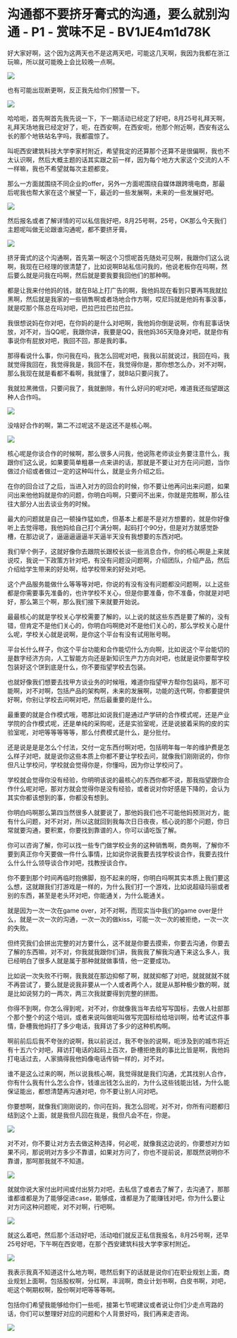 # 沟通都不要挤牙膏式的沟通，要么就别沟通 - P1 - 赏味不足 - BV1JE4m1d78K

好大家好啊，这个因为这两天也不是这两天吧，可能这几天啊，我因为我都在浙江玩嘛，所以就可能晚上会比较晚一点啊。



![](img/083f88de455d536d0507c49c6a8610d8_1.png)

也有可能出现断更啊，反正我先给你们预警一下。

![](img/083f88de455d536d0507c49c6a8610d8_3.png)

哈哈呃，首先啊首先我先说一下，下一期活动已经定了好吧，8月25号礼拜天啊，礼拜天场地我已经定好了，呃，在西安啊，在西安呃，他那个附近啊，西安有这么长的那个地铁站名字吗，我都震惊了。

叫呃西安建筑科技大学李家村附近，希望我定的还算那个还算不是很偏啊，我也不太认识啊，然后大概主题的话其实跟之前一样，因为每个地方大家这个交流的人不一样嘛，我也不希望就每次主题都变。

那么一方面就围绕不同企业的offer，另外一方面呢围绕自媒体跟跨境电商，那最后呢我也帮大家在这个展望一下，最近的一些发展啊，未来的一些发展好吧。



![](img/083f88de455d536d0507c49c6a8610d8_5.png)

然后报名或者了解详情的可以私信我好吧，8月25号啊，25号，OK那么今天我们主题呢叫做无论跟谁沟通呢，都不要挤牙膏。



![](img/083f88de455d536d0507c49c6a8610d8_7.png)

挤牙膏式的这个沟通啊，首先第一啊这个习惯呢首先随处可见啊，我跟你们这么说啊，我现在已经理的很清楚了，比如说啊B站私信问我的，他说老板你在吗啊，然后要么就是问我在吗啊，然后就是要我要我回他们的那种啊。

都是让我来付他妈的钱，就在B站上打广告的啊，我他妈现在看到只要再骂我就拉黑啊，然后就是我家的一些销售啊或者场地合作方啊，哎尼玛就是他妈有事没事，就是哎那个陈总在吗对吧，巴拉巴拉巴拉巴拉。

我很想说妈在你对吧，在你妈的是什么对吧啊，我他妈你倒是说啊，你有屁事话快放，对不对，当QQ呢，我跟你讲，我要是QQ，我他妈365天隐身对吧，就是你有事说你有屁放对吧，我回不回，那是我的事。

那得看说什么事，你问我在吗，我怎么回呢对吧，我我以前就说过，我回在吗，我就觉得我回在，我觉得我是，我回不在，我觉得你是，那你想怎么办，对不对啊，那么我现在就是看都不看啊，我就懂了，就B站只要问我了。

我就拉黑微信，只要问我了，我就删除，有什么好问的呢对吧，难道我还指望跟这种人合作吗。

![](img/083f88de455d536d0507c49c6a8610d8_9.png)

没啥好合作的啊，第二不过呢这不是这还不是核心啊。

![](img/083f88de455d536d0507c49c6a8610d8_11.png)

核心呢是你谈合作的时候啊，那么很多人问我，他说陈老师谈业务要注意什么，我跟你们这么说，如果要简单粗暴一点来讲的话，那就是不要让对方在问问题，当你做过介绍或者做过一定的这种叫什么，就是业务介绍之后。

在你的回合过了之后，当进入对方的回合的时候，你不要让他再问出来问题，如果问出来他他妈就是你的问题，你明白吗啊，只要问不出来，你就是完胜啊，那么往往大部分人出去谈业务的时候。

最大的问题就是自己一顿操作猛如虎，但基本上都是不是对方想要的，就是你好像听上去觉得嗯，我他妈给自己打个满分啊，起码打个90分，但是对方就感觉卧槽，在那边说了，逼逼逼逼逼半天逼半天没有我想要的东西对吧。

我们举个例子，这就好像你去跟院长跟校长谈一些消息合作，你的核心啊是上来就说哎，我说一下政策方针对吧，有没有问题没问题啊，介绍团队，介绍产品，然后介绍给学生带来的好处啊，给学校带来的好处对吧。

这个产品服务能做什么等等等对吧，你说的有没有没有问题都没问题啊，以上这些都是你需要事先准备的，也许学校不关心，但是你要准备，你不准备，你就是对吧好，那么第三个啊，那么我们接下来就要开始说。

最最核心的就是学校关心学校需要了解的，以上说的就这些东西是要了解的，没有错，但肯定不是他们关心的，你明白吗啊绝对不是他们关心的，那么学校关心是什么呢，学校关心就是说啊，是你这个平台有没有试用账号啊。

平台长什么样子，你这个平台功能和合作能切什么方向啊，比如说这个平台能切的是数字经济方向，人工智能方向还是新知识生产力方向对吧，也就是说你要帮学校包装好这个饼到底是什么，你不要指望学校去包装。

也就好像我们想要去找甲方谈业务的时候哦，难道你指望甲方帮你包装吗，那不可能啊，对不对啊，包括产品的架构啊，未来的发展啊，功能的迭代啊，你都要提供好啊，你别让学校去问啊对吧，然后最重要的是什么。

最重要的就是合作模式哦，嗯那比如说我们是通过产学研的合作模式呢，还是产业学院的合作模式呢，还是单纯的采购呢，还是实验室呢，还是说披着采购的皮的实验室呢，对吧等等等等等，那么付费模式是什么，是分批付。

还是说是是是怎么个付法，交付一定东西付啊对吧，包括明年每一年的维护费是怎么样子对吧，就是说你这些本质上你都不要让学校去问，就像我们刚刚说的，你你但凡让学校问，学校就会觉得你是，你懂吗，因为你让学校问了。

学校就会觉得你没有经验，你明明该说的最核心的东西你都不说，那我指望跟你合作什么呢对吧，那对方就会觉得你是没有经验，或者说对你好感是下降的，会认为其实你都该想到的事，你都没有想到。

你明白吗啊那么第四当然很多人就要说了，那他妈我们也不可能他妈预测对方，能有什么问题，对不对对，所以这就回到我每次日日夜夜，核心说的那个问题，你日常就要沟通，要积累，你要找到靠谱的人，你可以请吃饭了解。

你可以咨询了解，你可以找一些专门做学校业务的这种销售啊，商务啊，了解你不要到真正你今天要做一件什么事情，比如说你说我要去找学校谈合作，我要去找什么什么什么领导谈合作对吧，找教授谈合作。

你不要到那个时间再临时抱佛脚，抱不起来的呀，你明白吗啊其实本质上我们要这么想，这就跟我们打游戏是一样的，为什么我们打一个游戏，比如说超级玛丽或者别的东西，甚至是老头环对吧，你能通关，为什么能通关。

就是因为一次一次在game over，对不对啊，而现实当中我们的game over是什么，就是一次一次的沟通，一次一次的做kiss，可能一次一次的被拒绝，一次一次的失败。

但终究我们会拼出完整的对方要什么，这不就是你要去摸索，你要去沟通，你要去了解的东西嘛，对不对，你我就我跟你们讲，我我我了解我沟通下来这么多人，我已经明白了很多人就是属于那种就就做事情，他一定要成功。

比如说一次失败不行啊，我我就在那边抑郁了啊，就就抑郁了对吧，就就就就不就不再尝试了，要么就是说我非要从一个人或者两个人，就是从那种极少数的啊，就是比如说努力的一两次，两三次我就要得到完整的拼图。

你得不到啊，你怎么得到呢，对不对，你就像我当年去给写写国标，去做人社部那个那个整个的这个培训，或者来说叫做呃叫做写完国标给给培训啊，给考试这件事情，卧槽我他妈打了多少电话，我拜访了多少的这种机构啊。

啊前前后后我不夸张的说啊，我以前说过，我不夸张的说啊，呃涉及到的城市将近有十五六个对吧，拜访打电话的起码上百次，卧槽拒绝我的事比比皆是啊，我他妈打电话过去，人家搞得我他妈像电话传销一样的，对不对。

谁不是这么过来的啊，所以说我核心啊，我觉得就是我们沟通，尤其找别人合作，你有什么我有什么怎么合作，钱谁出钱怎么出的，为什么这些钱能出钱，为什么能保证能出，都想清楚再沟通对吧，你不要让别人问对吧。

你要想啊，就像我们刚刚说的，你问在妈，我怎么回呢，对不对，你所有问题都归结到这个上面，就是我但凡回在我是，我但凡会不在，你是。



![](img/083f88de455d536d0507c49c6a8610d8_13.png)

对不对，你不要让对方去去做这种选择，何必呢，就像我这边说的，你要想对方如果不问，那说明对方多少不靠谱，如果对方问了，你也不提前说，那既然说明你不靠谱，那呵那我就不不知道。



![](img/083f88de455d536d0507c49c6a8610d8_15.png)

就就你说大家付出时间或付出努力对吧，去私信了或者去了解了，去沟通了，那那谁都谁都是为了能够促进case，能够成，谁都是为了能赚钱对吧，你为什么要让对方问这种问题呢，对不对啊，行吧啊。



![](img/083f88de455d536d0507c49c6a8610d8_17.png)

就这么着吧，然后那个活动好吧，活动咱们就反正私信我报名，8月25号啊，还早25号好吧，下午啊在西安嗯，在那个西安建筑科技大学李家村附近。



![](img/083f88de455d536d0507c49c6a8610d8_19.png)

我表示我真不知道这什么地方啊，嗯然后剩下的话就是说你们在职业规划上面，商业规划上面啊，包括股权啊，分红啊，丰润啊，商业计划书啊，白皮书啊，对吧，呃这个啊期权啊，股份啊对吧等等等啊。

包括你们希望我能够给你们一些呃，接第七节呢建议或者说让你们少走点弯路的话，你们可以整理好对应的问题和个人背景好吗，我们再来走咨询。



![](img/083f88de455d536d0507c49c6a8610d8_21.png)